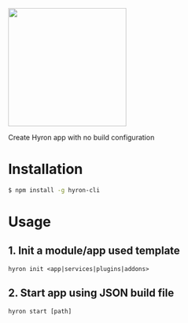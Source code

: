 <img src='https://i.imgur.com/mAjPWAu.png' width='240px'/>

Create Hyron app with no build configuration

# Installation

```sh
$ npm install -g hyron-cli
```

# Usage

## 1. Init a module/app used template
```
hyron init <app|services|plugins|addons>
```

## 2. Start app using JSON build file
```
hyron start [path]
```
